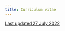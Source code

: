 ```yaml
---
title: Curriculum vitae
---
```

[Last updated 27 July 2022](https://docs.google.com/viewer?url=https://github.com/leahwhite/leahwhite.github.io/raw/main/cv/cv.pdf)

